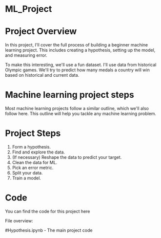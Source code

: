 # ML_Project
# Project Overview

In this project, I'll cover the full process of building a beginner machine learning project. This includes creating a hypothesis, setting up the model, and measuring error.

To make this interesting, we'll use a fun dataset. I'll use data from historical Olympic games. We'll try to predict how many medals a country will win based on historical and current data.

# Machine learning project steps

Most machine learning projects follow a similar outline, which we'll also follow here. This outline will help you tackle any machine learning problem.

# Project Steps

1. Form a hypothesis.
2. Find and explore the data.
3. (If necessary) Reshape the data to predict your target.
4. Clean the data for ML.
5. Pick an error metric.
6. Split your data.
7. Train a model.

# Code

You can find the code for this project here

File overview:

#Hypothesis.ipynb - The main project code
